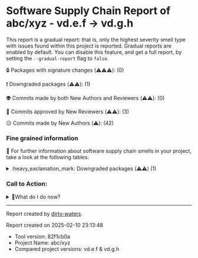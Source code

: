 # Software Supply Chain Report of abc/xyz - vd.e.f &rarr; vd.g.h

This report is a gradual report: that is, only the highest severity smell type with issues found within this project is reported.
Gradual reports are enabled by default. You can disable this feature, and get a full report, by setting the `--gradual-report` flag to `false`.

:lock: Packages with signature changes (⚠️⚠️⚠️): (0)

:heavy_exclamation_mark: Downgraded packages (⚠️⚠️): (1)

:alien: Commits made by both New Authors and Reviewers (⚠️⚠️): (0)

:see_no_evil: Commits approved by New Reviewers (⚠️⚠️): (3)

:neutral_face: Commits made by New Authors (⚠️): (42)

### Fine grained information

:dolphin: For further information about software supply chain smells in your project, take a look at the following tables.

<details>
    <summary>:heavy_exclamation_mark: Downgraded packages (⚠️⚠️) (1)</summary>

| package_name               | repo_link                            | category           | old_version | new_version |
| :------------------------- | :----------------------------------- | :----------------- | :---------- | :---------- |
| com.thoughtworks.qdox:qdox | https://github.com/paul-hammant/qdox | Downgraded package | 2.2.0       | 2.1.0       |

</details>

### Call to Action:

<details>
    <summary>👻What do I do now? </summary>
        For packages with signature changes:

        This means that a dependency either had code signature and now does not, or that the signature was valid and now it's not.
        This could be a security risk, and you should halt the project until you can verify the changes.

For downgraded dependencies:

        1. Check the release notes of the new version to see if the downgrade is intentional. If the new version is more than one release ahead, verify whether any breaking changes in between apply to your project.
        2. If the downgrade is unintentional, consider updating the package to a version that is compatible with your project.

For commits made by both new authors and reviewers:

        1. Verify, as best as you can, that the new authors and reviewers are not malicious actors.
        2. If you are unsure, consider reverting the changes.

For commits approved by new reviewers:

        Verify, as best as you can, that the new reviewers are not malicious actors.

For commits made by new authors:

        Verify, as best as you can, that the new authors are not malicious actors.
        The fact that the reviewers are not new to the repository is a good sign.

</details>

---

Report created by [dirty-waters](https://github.com/chains-project/dirty-waters/).

Report created on 2025-02-10 23:13:48

- Tool version: 82f1cb0a
- Project Name: abc/xyz
- Compared project versions: vd.e.f & vd.g.h
